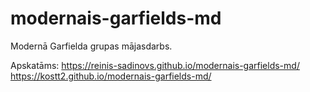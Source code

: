 # modernais-garfields-md
Modernā Garfielda grupas mājasdarbs.

Apskatāms:
https://reinis-sadinovs.github.io/modernais-garfields-md/
https://kostt2.github.io/modernais-garfields-md/
